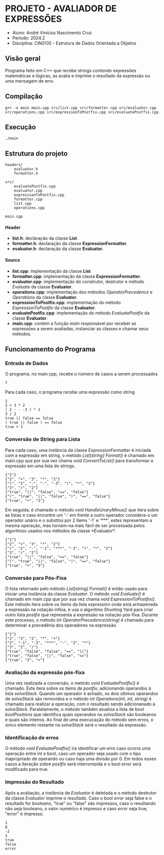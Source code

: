 # PROJETO - AVALIADOR DE EXPRESSÕES

- Aluno: André Vinícius Nascimento Cruz
- Período: 2024.2
- Disciplina: CIN0135 - Estrutura de Dados Orientada a Objetos

## Visão geral

Programa feito em C++ que recebe strings contendo expressões matemáticas e lógicas, as avalia e imprime o resultado da expressão ou uma mensagem de erro.

## Compilação

```
g++ -o main main.cpp src/list.cpp src/formatter.cpp src/evaluator.cpp src/operations.cpp src/expressionToPostfix.cpp src/evaluatePostfix.cpp
```

## Execução

```
./main
```

## Estrutura do projeto

```
headers/
    evaluator.h
    formatter.h

src/
    evaluatePostfix.cpp
    evaluator.cpp
    expressionToPostfix.cpp
    formatter.cpp
    list.cpp
    operations.cpp

main.cpp

```

#### Header

- **list.h**: declaração da classe **List**.
- **formatter.h**: declaração da classe **ExpressionFormatter**.
- **evaluator.h**: declaração da classe **Evaluator**.

#### Source

- **list.cpp**: implementação da classe **List**
- **formatter.cpp**: implementação da classe **ExpressionFormatter**.
- **evaluator.cpp**: implementação do construtor, destrutor e método _Evaluate_ da classe **Evaluator**.
- **operations.cpp**: implementação dos métodos _OperatorPrecedence_ e _Operations_ da classe **Evaluator**.
- **expressionToPostfix.cpp**: implementação do método _ExpressionToPostfix_ da classe **Evaluator**.
- **evaluatePostfix.cpp**: implementação do método _EvaluatePostfix_ da classe **Evaluator**.
- **main.cpp**: contém a função _main_ responsável por receber as expressões a serem avaliadas, instanciar as classes e chamar seus métodos.

## Funcionamento do Programa

### Entrada de Dados

O programa, no main.cpp, recebe o número de casos a serem processados

```
7
```

Para cada caso, o programa recebe uma expressão como string

```
1
2 + 3 * 2
( 2 - - -3 ) * 2
3 / 2
true || false == false
( true || false ) == false
true + 3
```

### Conversão de String para Lista

Para cada caso, uma instância da classe _ExpressionFormatter_ é iniciada com a expressão em string, o metódo _List[string] Format()_ é chamado em main.cpp que por sua vez chama _void ConvertToList()_ para transformar a expressão em uma lista de strings.

```
{"1"}
{"2", "+", "3", "*", "2"}
{"(", "2", "-", "-", "-3", ")", "*", "2"}
{"3", "/", "2"}
{"true", "||", "false", "==", "false"}
{"(", "true", "||", "false", ")", "==", "false"}
{"true", "+", "3"}
```

Em seguida, é chamado o método _void HandleUnaryMinus()_ que itera sobre as listas e caso encontre um '-' em frente a outro operador considera-o um operador unário e o substitui por 2 items '-1' e '*\*\*', estes representam a mesma operação, mas tornam-na mais fácil de ser processada pelos algoritmos usados nos métodos da classe *Evaluator\*.

```
{"1"}
{"2", "+", "3", "*", "2"}
{"(", "2", "-", "-1", "***", "-3", ")", "*", "2"}
{"3", "/", "2"}
{"true", "||", "false", "==", "false"}
{"(", "true", "||", "false", ")", "==", "false"}
{"true", "+", "3"}
```

### Conversão para Pós-Fixa

O lista retornado pelo método _List[string] Format()_ é então usado para iniciar uma instância da classe _Evaluator_. O método _void Evaluate()_ é chamado em main.cpp que por sua vez chama _void ExpressionToPostfix()_. Este método itera sobre os items da lista _expression_ onde está armazenada a expressão na notação infixa, e usa o algoritmo Shunting Yard para criar outro lista _postfix_ que representa a expressão na notação pós-fixa. Durante este processo, o método _int OperatorPrecedence(string)_ é chamado para determinar a precedênia dos operadores na expressão.

```
{"1"}
{"2", "3", "2", "*", "+"}
{"2", "-1", "-3", "***", "-", "2", "*"}
{"3", "2", "/"}
{"true", "false", "false", "==", "||"}
{"true", "false", "||", "false", "=="}
{"true", "3", "+"}
```

### Avaliação da expressão pós-fixa

Uma vez realizada a conversão, o metódo _void EvaluatePostfix()_ é chamado. Este itera sobre os items de _postfix_, adicionando operandos à lista _solveStack_. Quando um operador é achado, os dois últimos operandos de _solveStack_ são removidos e o método _int Operations(int, int, string)_ é chamado para realizar a operação, com o resultado sendo adicionanado à _solveStack_. Paralelamente, o método também atualiza a lista de bool _boolPositions_ que identifica quais operandos na _solveStack_ são booleanos e quais são inteiros. Ao final de uma execucação do método sem erros, o único elemento restante na _solveStack_ será o resultado da expressão.

### Identificação de erros

O método _void EvaluatePostfix()_ irá identificar um erro caso ocorra uma operação entre int e bool, caso um operador seja usado com o tipo inapropriado de operando ou caso haja uma divisão por 0. Em todos esses casos a iteração sobre _postfix_ será interrompida e o bool _error_ será modificado para true.

### Impressão do Resultado

Após a avaliação, a instância de _Evaluator_ é deletada e o método destrutor da classe _Evaluator_ imprime o resultado. Caso o bool _error_ seja false e o resultado for booleano, "true" ou "false" são impressos, caso o resultando não seja booleano, o valor numérico é impresso e caso _error_ seja true, "error" é impresso.

```
1
8
-2
1
true
false
error
```
